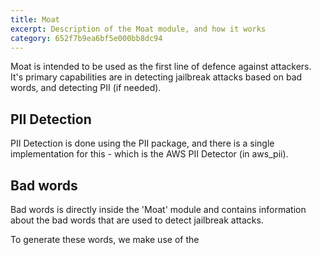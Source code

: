 ```yaml
---
title: Moat
excerpt: Description of the Moat module, and how it works  
category: 652f7b9ea6bf5e000bb8dc94
---
```


Moat is intended to be used as the first line of defence against attackers. It's primary capabilities are 
in detecting jailbreak attacks based on bad words, and detecting PII (if needed).

## PII Detection 

PII Detection is done using the PII package, and there is a single implementation for this - which is the AWS PII Detector (in aws_pii).

## Bad words 

Bad words is directly inside the 'Moat' module and contains information about the bad words that are used to detect jailbreak attacks.

To generate these words, we make use of the 